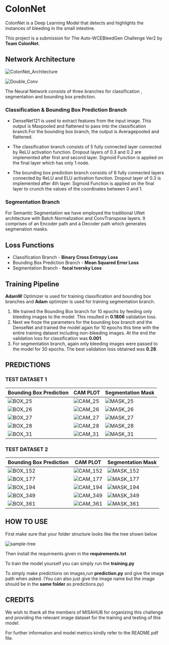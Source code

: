 # ColonNet
ColonNet is a Deep Learning Model that detects and highlights the instances of bleeding in the small intestine. 

This project is a submission for The Auto-WCEBleedGen Challenge Ver2 by **Team ColonNet**.

## Network Architecture

![ColonNet_Architecture](Architecture_Images/ColonNet_Architecture.png)


![Double_Conv](Architecture_Images/Double_Conv.png)

The Neural Network consists of three branches for classification , segmentation and bounding box prediction.

### Classification & Bounding Box Prediction Branch

- DenseNet121 is used to extract features from the input image. This output is Maxpooled and flattened to pass into the classification branch.For the bounding box 
  branch, the output is Averagepooled and flattened.

- The classification branch consists of 5 fully connected layer connected by ReLU activation function. Dropout layers of 0.3 and 0.2 are implemented after first and
  second layer. Sigmoid Function is applied on the final layer which has only 1 node.

- The bounding box prediction branch consists of 6 fully connected layers connected by ReLU and ELU activation function. Dropout layer of 0.3 is implemented after 
  4th layer. Sigmoid Function is applied on the final layer to crunch the values of the coordinates between 0 and 1.

### Segmentation Branch

For Semantic Segmentation we have employed the traditional UNet architecture with Batch Normalization and ConvTranspose layers. It comprises of an Encoder path and a Decoder path which generates segmenation masks.

## Loss Functions

- Classification Branch - **Binary Cross Entropy Loss**
- Bounding Box Prediction Branch - **Mean Squared Error Loss**
- Segmentation Branch - **focal tversky Loss**

## Training Pipeline

**AdamW** Optimizer is used for training classification and bounding box branches and **Adam** optimizer is used for training segmentation branch.

1. We trained the Bounding Box branch for 10 epochs by feeding only bleeding images to the model. This resulted in **0.1806** validation loss.
2. Next we froze the parameters for the bounding box branch and the DenseNet and trained the model again for 10 epochs this time with the entire training dataset including non-bleeding images. At the end the validation loss for classification was **0.001**.
3. For segmentation branch, again only bleeding images were passed to the model for 30 epochs. The best validation loss obtained was **0.28**.

## PREDICTIONS

### TEST DATASET 1

| Bounding Box Prediction | CAM PLOT | Segmentation Mask |
| --- | ---- | --- |
| ![BOX_25](TD1/TD1-A0025-BOX.png) | ![CAM_25](TD1/TD1-A0025-CAM.png) | ![MASK_25](TD1/TD1-A0025-MASK.png) |
| ![BOX_26](TD1/TD1-A0026-BOX.png) | ![CAM_26](TD1/TD1-A0026-CAM.png) | ![MASK_26](TD1/TD1-A0026-MASK.png) |
| ![BOX_27](TD1/TD1-A0027-BOX.png) | ![CAM_27](TD1/TD1-A0027-CAM.png) | ![MASK_27](TD1/TD1-A0027-MASK.png) |
| ![BOX_28](TD1/TD1-A0028-BOX.png) | ![CAM_28](TD1/TD1-A0028-CAM.png) | ![MASK_28](TD1/TD1-A0028-MASK.png) |
| ![BOX_31](TD1/TD1-A0031-BOX.png) | ![CAM_31](TD1/TD1-A0031-CAM.png) | ![MASK_31](TD1/TD1-A0031-MASK.png) |

### TEST DATASET 2

| Bounding Box Prediction | CAM PLOT | Segmentation Mask |
| --- | ---- | --- |
| ![BOX_152](TD2/TD2-A0152-BOX.png) | ![CAM_152](TD2/TD2-A0152-CAM.png) | ![MASK_152](TD2/TD2-A0152-MASK.png) |
| ![BOX_177](TD2/TD2-A0177-BOX.png) | ![CAM_177](TD2/TD2-A0177-CAM.png) | ![MASK_177](TD2/TD2-A0177-MASK.png) |
| ![BOX_194](TD2/TD2-A0194-BOX.png) | ![CAM_194](TD2/TD2-A0194-CAM.png) | ![MASK_194](TD2/TD2-A0194-MASK.png) |
| ![BOX_349](TD2/TD2-A0349-BOX.png) | ![CAM_349](TD2/TD2-A0349-CAM.png) | ![MASK_349](TD2/TD2-A0349-MASK.png) |
| ![BOX_361](TD2/TD2-A0361-BOX.png) | ![CAM_361](TD2/TD2-A0361-CAM.png) | ![MASK_361](TD2/TD2-A0361-MASK.png) |




## HOW TO USE
First make sure that your folder structure looks like the tree shown below

![sample-tree](https://github.com/SINISTERX69/ColonNet/assets/123566211/6899826b-7d08-4e22-aa98-1d687df52771)

Then install the requirments given in the **requirements.txt**

To train the model yourself you can simply run the **training.py**

To simply make predictions on images,run **prediction.py** and give the image path when asked. (You can also just give the image name but the image should be in the **same folder** as predictions.py)

## CREDITS

We wish to thank all the members of MISAHUB for organizing this challenge and providing the relevant image dataset for the training and testing of this model.

For further information and model metrics kindly refer to the README.pdf file.
